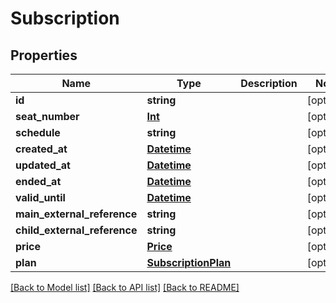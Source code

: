 # Subscription

## Properties
Name | Type | Description | Notes
------------ | ------------- | ------------- | -------------
**id** | **string** |  | [optional] 
**seat_number** | [**Int**](Int.md) |  | [optional] 
**schedule** | **string** |  | [optional] 
**created_at** | [**Datetime**](Datetime.md) |  | [optional] 
**updated_at** | [**Datetime**](Datetime.md) |  | [optional] 
**ended_at** | [**Datetime**](Datetime.md) |  | [optional] 
**valid_until** | [**Datetime**](Datetime.md) |  | [optional] 
**main_external_reference** | **string** |  | [optional] 
**child_external_reference** | **string** |  | [optional] 
**price** | [**Price**](Price.md) |  | [optional] 
**plan** | [**SubscriptionPlan**](SubscriptionPlan.md) |  | [optional] 

[[Back to Model list]](../../README.md#documentation-for-models) [[Back to API list]](../../README.md#documentation-for-api-endpoints) [[Back to README]](../../README.md)

